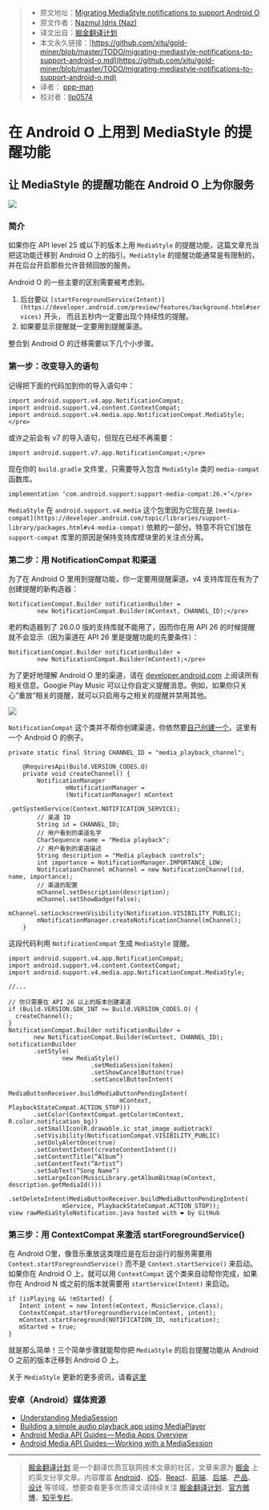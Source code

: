 > * 原文地址：[Migrating MediaStyle notifications to support Android O](https://medium.com/google-developers/migrating-mediastyle-notifications-to-support-android-o-29c7edeca9b7)
> * 原文作者：[Nazmul Idris (Naz)](https://medium.com/@nazmul?source=post_header_lockup)
> * 译文出自：[掘金翻译计划](https://github.com/xitu/gold-miner)
> * 本文永久链接：[https://github.com/xitu/gold-miner/blob/master/TODO/migrating-mediastyle-notifications-to-support-android-o.md](https://github.com/xitu/gold-miner/blob/master/TODO/migrating-mediastyle-notifications-to-support-android-o.md)
> * 译者： [ppp-man](https://github.com/ppp-man)
> * 校对者：[llp0574](https://github.com/llp0574)

# 在 Android O 上用到 MediaStyle 的提醒功能

## 让 MediaStyle 的提醒功能在 Android O 上为你服务

![](https://cdn-images-1.medium.com/max/2000/1*tnLgad0_ePYanfSAQ3F7pA.png)

### 简介

如果你在 API level 25 或以下的版本上用 `MediaStyle` 的提醒功能，这篇文章充当把这功能迁移到 Android O 上的指引。`MediaStyle` 的提醒功能通常是有限制的，并在后台开启那些允许音频回放的服务。

Android O 的一些主要的区别需要被考虑到。

1. 后台要以 `[startForegroundService(Intent)](https://developer.android.com/preview/features/background.html#services)` 开头， 而且五秒内一定要出现个持续性的提醒。
2. 如果要显示提醒就一定要用到提醒渠道。

整合到 Android O 的迁移需要以下几个小步骤。

### 第一步：改变导入的语句

记得把下面的代码加到你的导入语句中：

```
import android.support.v4.app.NotificationCompat;  
import android.support.v4.content.ContextCompat;  
import android.support.v4.media.app.NotificationCompat.MediaStyle;</pre>
```

或许之前会有 v7 的导入语句，但现在已经不再需要：

```
import android.support.v7.app.NotificationCompat;</pre>
```

现在你的 `build.gradle` 文件里，只需要导入包含 `MediaStyle` 类的 `media-compat` 函数库。

```
implementation ‘com.android.support:support-media-compat:26.+’</pre>
```

`MediaStyle` 在 `android.support.v4.media` 这个包里因为它现在是 `[media-compat](https://developer.android.com/topic/libraries/support-library/packages.html#v4-media-compat)` 依赖的一部分。特意不将它们放在 `support-compat` 库里的原因是保持支持库模块里的关注点分离。

### 第二步：用 NotificationCompat 和渠道

为了在 Android O 里用到提醒功能，你一定要用提醒渠道。v4 支持库现在有为了创建提醒的新构造器：

```
NotificationCompat.Builder notificationBuilder =  
        new NotificationCompat.Builder(mContext, CHANNEL_ID);</pre>
```

老的构造器到了 26.0.0 版的支持库就不能用了，因而你在用 API 26 的时候提醒就不会显示（因为渠道在 API 26 里是提醒功能的先要条件）：

```
NotificationCompat.Builder notificationBuilder =  
        new NotificationCompat.Builder(mContext);</pre>
```

为了更好地理解 Android O 里的渠道，请在 [developer.android.com](https://developer.android.com/preview/features/notification-channels.html) 上阅读所有相关信息。Google Play Music 可以让你自定义提醒消息。例如，如果你只关心”重放“相关的提醒，就可以只启用与之相关的提醒并禁用其他。

![](https://cdn-images-1.medium.com/max/800/0*I8gqatqtqnPtzCZP.)

`NotificationCompat` 这个类并不帮你创建渠道，你依然要[自己创建一个](https://developer.android.com/preview/features/notification-channels.html#CreatingChannels)。这里有一个 Android O 的例子。

```
private static final String CHANNEL_ID = "media_playback_channel";

    @RequiresApi(Build.VERSION_CODES.O)
    private void createChannel() {
        NotificationManager
                mNotificationManager =
                (NotificationManager) mContext
                        .getSystemService(Context.NOTIFICATION_SERVICE);
        // 渠道 ID
        String id = CHANNEL_ID;
        // 用户看到的渠道名字
        CharSequence name = "Media playback";
        // 用户看到的渠道描述
        String description = "Media playback controls";
        int importance = NotificationManager.IMPORTANCE_LOW;
        NotificationChannel mChannel = new NotificationChannel(id, name, importance);
        // 渠道的配置
        mChannel.setDescription(description);
        mChannel.setShowBadge(false);
        mChannel.setLockscreenVisibility(Notification.VISIBILITY_PUBLIC);
        mNotificationManager.createNotificationChannel(mChannel);
    }
```

这段代码利用 `NotificationCompat` 生成 `MediaStyle` 提醒。

```
import android.support.v4.app.NotificationCompat;
import android.support.v4.content.ContextCompat;
import android.support.v4.media.app.NotificationCompat.MediaStyle;

//...

// 你只需要在 API 26 以上的版本创建渠道
if (Build.VERSION.SDK_INT >= Build.VERSION_CODES.O) {
  createChannel();
}
NotificationCompat.Builder notificationBuilder =
       new NotificationCompat.Builder(mContext, CHANNEL_ID);
notificationBuilder
       .setStyle(
               new MediaStyle()
                       .setMediaSession(token)
                       .setShowCancelButton(true)
                       .setCancelButtonIntent(
                           MediaButtonReceiver.buildMediaButtonPendingIntent(
                               mContext, PlaybackStateCompat.ACTION_STOP)))
       .setColor(ContextCompat.getColor(mContext, R.color.notification_bg))
       .setSmallIcon(R.drawable.ic_stat_image_audiotrack)
       .setVisibility(NotificationCompat.VISIBILITY_PUBLIC)
       .setOnlyAlertOnce(true)
       .setContentIntent(createContentIntent())
       .setContentTitle(“Album”)
       .setContentText(“Artist”)
       .setSubText(“Song Name”)
       .setLargeIcon(MusicLibrary.getAlbumBitmap(mContext, description.getMediaId()))
       .setDeleteIntent(MediaButtonReceiver.buildMediaButtonPendingIntent(
               mService, PlaybackStateCompat.ACTION_STOP));
view rawMediaStyleNotification.java hosted with ❤ by GitHub
```

### 第三步：用 ContextCompat 来激活 startForegroundService()

在 Android O里，像音乐重放这类理应是在后台运行的服务需要用 `Context.startForegroundService()` 而不是 `Context.startService()` 来启动。如果你在 Android O 上，就可以用 `ContextCompat` 这个类来自动帮你完成，如果你在 Android N 或之前的版本就需要用 `startService(Intent)` 来启动。

```
if (isPlaying && !mStarted) {
   Intent intent = new Intent(mContext, MusicService.class);
   ContextCompat.startForegroundService(mContext, intent);
   mContext.startForeground(NOTIFICATION_ID, notification);
   mStarted = true;
}
```

就是那么简单！三个简单步骤就能帮你把 `MediaStyle` 的后台提醒功能从 Android O 之前的版本迁移到 Android O 上。

关于 `MediaStyle` 更新的更多资讯，请看[这里](https://developer.android.com/topic/libraries/support-library/revisions.html#26-0-0)

### 安卓（Android）媒体资源

* [Understanding MediaSession](https://medium.com/google-developers/understanding-mediasession-part-1-3-e4d2725f18e4)
* [Building a simple audio playback app using MediaPlayer](https://medium.com/google-developers/building-a-simple-audio-app-in-android-part-1-3-c14d1a66e0f1)
* [Android Media API Guides — Media Apps Overview](https://developer.android.com/guide/topics/media-apps/media-apps-overview.html)
* [Android Media API Guides — Working with a MediaSession](https://developer.android.com/guide/topics/media-apps/working-with-a-media-session.html)


---

> [掘金翻译计划](https://github.com/xitu/gold-miner) 是一个翻译优质互联网技术文章的社区，文章来源为 [掘金](https://juejin.im) 上的英文分享文章。内容覆盖 [Android](https://github.com/xitu/gold-miner#android)、[iOS](https://github.com/xitu/gold-miner#ios)、[React](https://github.com/xitu/gold-miner#react)、[前端](https://github.com/xitu/gold-miner#前端)、[后端](https://github.com/xitu/gold-miner#后端)、[产品](https://github.com/xitu/gold-miner#产品)、[设计](https://github.com/xitu/gold-miner#设计) 等领域，想要查看更多优质译文请持续关注 [掘金翻译计划](https://github.com/xitu/gold-miner)、[官方微博](http://weibo.com/juejinfanyi)、[知乎专栏](https://zhuanlan.zhihu.com/juejinfanyi)。
